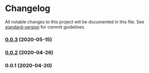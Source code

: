 # Changelog

All notable changes to this project will be documented in this file. See [standard-version](https://github.com/conventional-changelog/standard-version) for commit guidelines.

### [0.0.3](https://github.com/microlinkhq/lighthouse-viewer/compare/v0.0.2...v0.0.3) (2020-05-15)

### [0.0.2](https://github.com/microlinkhq/lighthouse-viewer/compare/v0.0.1...v0.0.2) (2020-04-26)

### 0.0.1 (2020-04-20)
